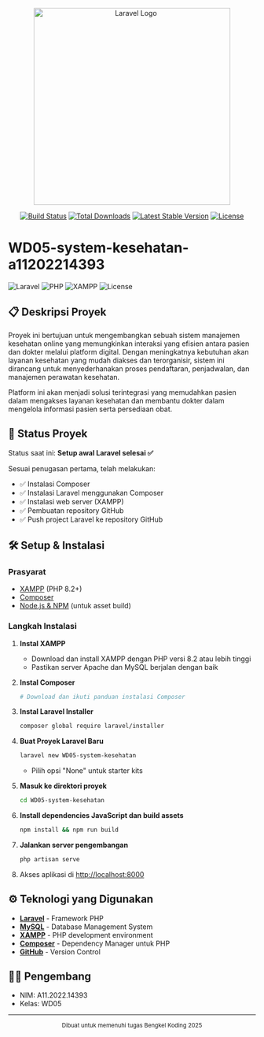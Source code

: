 <p align="center"><a href="https://laravel.com" target="_blank"><img src="https://raw.githubusercontent.com/laravel/art/master/logo-lockup/5%20SVG/2%20CMYK/1%20Full%20Color/laravel-logolockup-cmyk-red.svg" width="400" alt="Laravel Logo"></a></p>

<p align="center">
<a href="https://github.com/laravel/framework/actions"><img src="https://github.com/laravel/framework/workflows/tests/badge.svg" alt="Build Status"></a>
<a href="https://packagist.org/packages/laravel/framework"><img src="https://img.shields.io/packagist/dt/laravel/framework" alt="Total Downloads"></a>
<a href="https://packagist.org/packages/laravel/framework"><img src="https://img.shields.io/packagist/v/laravel/framework" alt="Latest Stable Version"></a>
<a href="https://packagist.org/packages/laravel/framework"><img src="https://img.shields.io/packagist/l/laravel/framework" alt="License"></a>
</p>

# WD05-system-kesehatan-a11202214393

![Laravel](https://img.shields.io/badge/Laravel-12.x-FF2D20?style=for-the-badge&logo=laravel&logoColor=white)
![PHP](https://img.shields.io/badge/PHP-8.2+-777BB4?style=for-the-badge&logo=php&logoColor=white)
![XAMPP](https://img.shields.io/badge/XAMPP-Apache-FB7A24?style=for-the-badge&logo=xampp&logoColor=white)
![License](https://img.shields.io/badge/License-MIT-green?style=for-the-badge)

## 📋 Deskripsi Proyek

Proyek ini bertujuan untuk mengembangkan sebuah sistem manajemen kesehatan online yang memungkinkan interaksi yang efisien antara pasien dan dokter melalui platform digital. Dengan meningkatnya kebutuhan akan layanan kesehatan yang mudah diakses dan terorganisir, sistem ini dirancang untuk menyederhanakan proses pendaftaran, penjadwalan, dan manajemen perawatan kesehatan.

Platform ini akan menjadi solusi terintegrasi yang memudahkan pasien dalam mengakses layanan kesehatan dan membantu dokter dalam mengelola informasi pasien serta persediaan obat.

## 🚀 Status Proyek

Status saat ini: **Setup awal Laravel selesai ✅**

Sesuai penugasan pertama, telah melakukan:
- ✅ Instalasi Composer
- ✅ Instalasi Laravel menggunakan Composer
- ✅ Instalasi web server (XAMPP)
- ✅ Pembuatan repository GitHub
- ✅ Push project Laravel ke repository GitHub

## 🛠️ Setup & Instalasi

### Prasyarat

- [XAMPP](https://www.apachefriends.org/download.html) (PHP 8.2+)
- [Composer](https://getcomposer.org/download/)
- [Node.js & NPM](https://nodejs.org/en/download/) (untuk asset build)

### Langkah Instalasi

1. **Instal XAMPP**
   - Download dan install XAMPP dengan PHP versi 8.2 atau lebih tinggi
   - Pastikan server Apache dan MySQL berjalan dengan baik

2. **Instal Composer**
   ```bash
   # Download dan ikuti panduan instalasi Composer
   ```

3. **Instal Laravel Installer**
   ```bash
   composer global require laravel/installer
   ```

4. **Buat Proyek Laravel Baru**
   ```bash
   laravel new WD05-system-kesehatan
   ```
   - Pilih opsi "None" untuk starter kits

5. **Masuk ke direktori proyek**
   ```bash
   cd WD05-system-kesehatan
   ```

6. **Install dependencies JavaScript dan build assets**
   ```bash
   npm install && npm run build
   ```

7. **Jalankan server pengembangan**
   ```bash
   php artisan serve
   ```

8. Akses aplikasi di [http://localhost:8000](http://localhost:8000)

## ⚙️ Teknologi yang Digunakan

- **[Laravel](https://laravel.com/)** - Framework PHP
- **[MySQL](https://www.mysql.com/)** - Database Management System
- **[XAMPP](https://www.apachefriends.org/index.html)** - PHP development environment
- **[Composer](https://getcomposer.org/)** - Dependency Manager untuk PHP
- **[GitHub](https://github.com/)** - Version Control

## 👨‍💻 Pengembang

- NIM: A11.2022.14393
- Kelas: WD05

---

<p align="center">
  <sub>Dibuat untuk memenuhi tugas Bengkel Koding 2025</sub>
</p>
